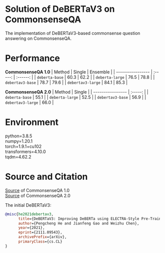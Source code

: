 # Solution of DeBERTaV3 on CommonsenseQA
The implementation of DeBERTaV3-based commonsense question answering on CommonsenseQA.

# Performance
**CommonsenseQA 1.0**
| Method            |  Single | Ensemble |
| ----------------- | :-----: | :------: |
| `deberta-base`    |  60.3   |   62.2   |
| `deberta-large`   |  76.5   |   78.8   |
| `debertav3-base`  |  78.7   |   79.6   |
| `debertav3-large` |  84.1   |   85.3   |

**CommonsenseQA 2.0**
| Method            |  Single |
| ----------------- | :-----: |
| `deberta-base`    |  55.1   |
| `deberta-large`   |  52.5   |
| `debertav3-base`  |  56.9   |
| `debertav3-large` |  66.0   |

# Environment
python=3.8.5\
numpy=1.20.1\
torch=1.9.1+cu102\
transformers=4.10.0\
tqdm=4.62.2

# Source and Citation
[Source](https://www.tau-nlp.org/commonsenseqa) of CommonsenseQA 1.0\
[Source](https://allenai.github.io/csqa2/) of CommonsenseQA 2.0

The initial DeBERTaV3:
```bib
@misc{he2021debertav3,
      title={DeBERTaV3: Improving DeBERTa using ELECTRA-Style Pre-Training with Gradient-Disentangled Embedding Sharing}, 
      author={Pengcheng He and Jianfeng Gao and Weizhu Chen},
      year={2021},
      eprint={2111.09543},
      archivePrefix={arXiv},
      primaryClass={cs.CL}
}
```
